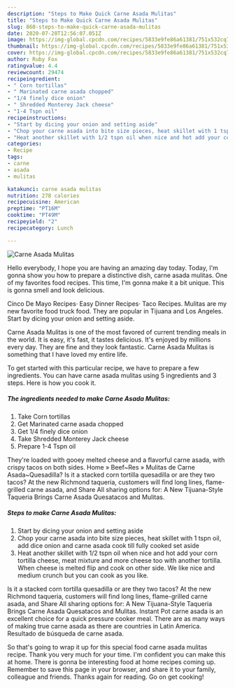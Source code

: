 ```yaml
---
description: "Steps to Make Quick Carne Asada Mulitas"
title: "Steps to Make Quick Carne Asada Mulitas"
slug: 860-steps-to-make-quick-carne-asada-mulitas
date: 2020-07-28T12:56:07.051Z
image: https://img-global.cpcdn.com/recipes/5833e9fe86a61381/751x532cq70/carne-asada-mulitas-recipe-main-photo.jpg
thumbnail: https://img-global.cpcdn.com/recipes/5833e9fe86a61381/751x532cq70/carne-asada-mulitas-recipe-main-photo.jpg
cover: https://img-global.cpcdn.com/recipes/5833e9fe86a61381/751x532cq70/carne-asada-mulitas-recipe-main-photo.jpg
author: Ruby Fox
ratingvalue: 4.4
reviewcount: 29474
recipeingredient:
- " Corn tortillas"
- " Marinated carne asada chopped"
- "1/4 finely dice onion"
- " Shredded Monterey Jack cheese"
- "1-4 Tspn oil"
recipeinstructions:
- "Start by dicing your onion and setting aside"
- "Chop your carne asada into bite size pieces, heat skillet with 1 tspn oil, add dice onion and carne asada cook till fully cooked set aside"
- "Heat another skillet with 1/2 tspn oil when nice and hot add your corn tortilla cheese, meat mixture and more cheese too with another tortilla. When cheese is melted flip and cook on other side. We like nice and medium crunch but you can cook as you like."
categories:
- Recipe
tags:
- carne
- asada
- mulitas

katakunci: carne asada mulitas 
nutrition: 278 calories
recipecuisine: American
preptime: "PT16M"
cooktime: "PT49M"
recipeyield: "2"
recipecategory: Lunch

---
```



![Carne Asada Mulitas](https://img-global.cpcdn.com/recipes/5833e9fe86a61381/751x532cq70/carne-asada-mulitas-recipe-main-photo.jpg)

Hello everybody, I hope you are having an amazing day today. Today, I'm gonna show you how to prepare a distinctive dish, carne asada mulitas. One of my favorites food recipes. This time, I'm gonna make it a bit unique. This is gonna smell and look delicious.

Cinco De Mayo Recipes· Easy Dinner Recipes· Taco Recipes. Mulitas are my new favorite food truck food. They are popular in Tijuana and Los Angeles. Start by dicing your onion and setting aside.

Carne Asada Mulitas is one of the most favored of current trending meals in the world. It is easy, it's fast, it tastes delicious. It's enjoyed by millions every day. They are fine and they look fantastic. Carne Asada Mulitas is something that I have loved my entire life.


To get started with this particular recipe, we have to prepare a few ingredients. You can have carne asada mulitas using 5 ingredients and 3 steps. Here is how you cook it.

<!--inarticleads1-->

##### The ingredients needed to make Carne Asada Mulitas:

1. Take  Corn tortillas
1. Get  Marinated carne asada chopped
1. Get 1/4 finely dice onion
1. Take  Shredded Monterey Jack cheese
1. Prepare 1-4 Tspn oil


They&#39;re loaded with gooey melted cheese and a flavorful carne asada, with crispy tacos on both sides. Home » Beef~Res » Mulitas de Carne Asada~Quesadilla? Is it a stacked corn tortilla quesadilla or are they two tacos? At the new Richmond taqueria, customers will find long lines, flame-grilled carne asada, and Share All sharing options for: A New Tijuana-Style Taqueria Brings Carne Asada Quesatacos and Mulitas. 

<!--inarticleads2-->

##### Steps to make Carne Asada Mulitas:

1. Start by dicing your onion and setting aside
1. Chop your carne asada into bite size pieces, heat skillet with 1 tspn oil, add dice onion and carne asada cook till fully cooked set aside
1. Heat another skillet with 1/2 tspn oil when nice and hot add your corn tortilla cheese, meat mixture and more cheese too with another tortilla. When cheese is melted flip and cook on other side. We like nice and medium crunch but you can cook as you like.


Is it a stacked corn tortilla quesadilla or are they two tacos? At the new Richmond taqueria, customers will find long lines, flame-grilled carne asada, and Share All sharing options for: A New Tijuana-Style Taqueria Brings Carne Asada Quesatacos and Mulitas. Instant Pot carne asada is an excellent choice for a quick pressure cooker meal. There are as many ways of making true carne asada as there are countries in Latin America. Resultado de búsqueda de carne asada. 

So that's going to wrap it up for this special food carne asada mulitas recipe. Thank you very much for your time. I'm confident you can make this at home. There is gonna be interesting food at home recipes coming up. Remember to save this page in your browser, and share it to your family, colleague and friends. Thanks again for reading. Go on get cooking!

